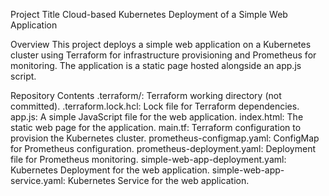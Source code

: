 Project Title
Cloud-based Kubernetes Deployment of a Simple Web Application

Overview
This project deploys a simple web application on a Kubernetes cluster using Terraform for infrastructure provisioning and Prometheus for monitoring. The application is a static page hosted alongside an app.js script.

Repository Contents
.terraform/: Terraform working directory (not committed).
.terraform.lock.hcl: Lock file for Terraform dependencies.
app.js: A simple JavaScript file for the web application.
index.html: The static web page for the application.
main.tf: Terraform configuration to provision the Kubernetes cluster.
prometheus-configmap.yaml: ConfigMap for Prometheus configuration.
prometheus-deployment.yaml: Deployment file for Prometheus monitoring.
simple-web-app-deployment.yaml: Kubernetes Deployment for the web application.
simple-web-app-service.yaml: Kubernetes Service for the web application.
